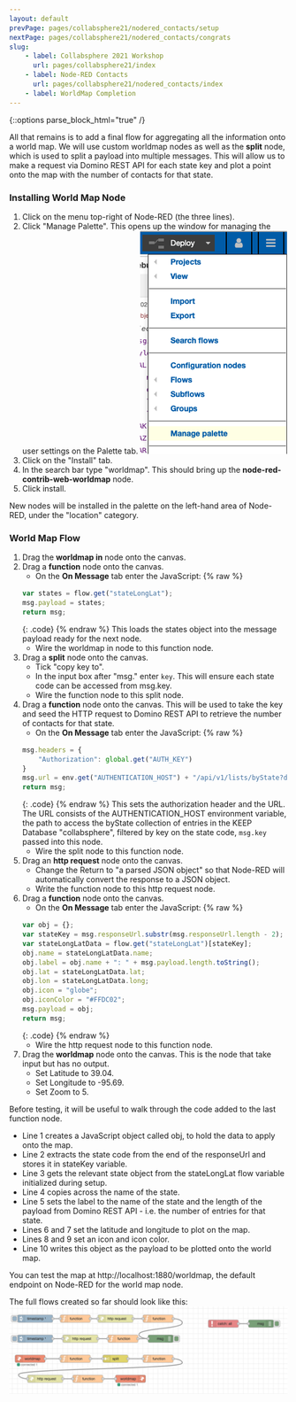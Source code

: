 ```yaml
---
layout: default
prevPage: pages/collabsphere21/nodered_contacts/setup
nextPage: pages/collabsphere21/nodered_contacts/congrats
slug:
    - label: Collabsphere 2021 Workshop
      url: pages/collabsphere21/index
    - label: Node-RED Contacts
      url: pages/collabsphere21/nodered_contacts/index
    - label: WorldMap Completion
---
```


{::options parse_block_html="true" /}

All that remains is to add a final flow for aggregating all the information onto a world map. We will use custom worldmap nodes as well as the **split** node, which is used to split a payload into multiple messages. This will allow us to make a request via Domino REST API for each state key and plot a point onto the map with the number of contacts for that state.

### Installing World Map Node

1. Click on the menu top-right of Node-RED (the three lines).
2. Click "Manage Palette". This opens up the window for managing the user settings on the Palette tab.
![Manage Palette](../images/nodered_contacts/palette.png)
3. Click on the "Install" tab.
4. In the search bar type "worldmap". This should bring up the **node-red-contrib-web-worldmap** node.
5. Click install.

New nodes will be installed in the palette on the left-hand area of Node-RED, under the "location" category.

### World Map Flow
1. Drag the **worldmap in** node onto the canvas.
2. Drag a **function** node onto the canvas.
   - On the **On Message** tab enter the JavaScript:
    {% raw %}
    ~~~js
    var states = flow.get("stateLongLat");
    msg.payload = states;
    return msg;
    ~~~
    {: .code}
    {% endraw %}
    This loads the states object into the message payload ready for the next node.
   -  Wire the worldmap in node to this function node.
3. Drag a **split** node onto the canvas.
   - Tick "copy key to".
   - In the input box after "msg." enter `key`. This will ensure each state code can be accessed from msg.key.
   - Wire the function node to this split node.
4. Drag a **function** node onto the canvas. This will be used to take the key and seed the HTTP request to Domino REST API to retrieve the number of contacts for that state.
   - On the **On Message** tab enter the JavaScript:
    {% raw %}
    ~~~js
    msg.headers = {
        "Authorization": global.get("AUTH_KEY")
    }
    msg.url = env.get("AUTHENTICATION_HOST") + "/api/v1/lists/byState?db=collabsphere&key=" + msg.key;
    return msg;
    ~~~
    {: .code}
    {% endraw %}
    This sets the authorization header and the URL. The URL consists of the AUTHENTICATION_HOST environment variable, the path to access the byState collection of entries in the KEEP Database "collabsphere", filtered by key on the state code, `msg.key` passed into this node.
   -  Wire the split node to this function node.
5. Drag an **http request** node onto the canvas.
   - Change the Return to "a parsed JSON object" so that Node-RED will automatically convert the response to a JSON object.
   - Write the function node to this http request node.
6. Drag a **function** node onto the canvas.
   - On the **On Message** tab enter the JavaScript:
    {% raw %}
    ~~~js
    var obj = {};
    var stateKey = msg.responseUrl.substr(msg.responseUrl.length - 2);
    var stateLongLatData = flow.get("stateLongLat")[stateKey];
    obj.name = stateLongLatData.name;
    obj.label = obj.name + ": " + msg.payload.length.toString();
    obj.lat = stateLongLatData.lat;
    obj.lon = stateLongLatData.long;
    obj.icon = "globe";
    obj.iconColor = "#FFDC02";
    msg.payload = obj;
    return msg;
    ~~~
    {: .code}
    {% endraw %}
   - Wire the http request node to this function node.
7. Drag the **worldmap** node onto the canvas. This is the node that take input but has no output.
   - Set Latitude to 39.04.
   - Set Longitude to -95.69.
   - Set Zoom to 5.

Before testing, it will be useful to walk through the code added to the last function node.
- Line 1 creates a JavaScript object called obj, to hold the data to apply onto the map.
- Line 2 extracts the state code from the end of the responseUrl and stores it in stateKey variable.
- Line 3 gets the relevant state object from the stateLongLat flow variable initialized during setup.
- Line 4 copies across the name of the state.
- Line 5 sets the label to the name of the state and the length of the payload from Domino REST API - i.e. the number of entries for that state.
- Lines 6 and 7 set the latitude and longitude to plot on the map.
- Lines 8 and 9 set an icon and icon color.
- Line 10 writes this object as the payload to be plotted onto the world map.

You can test the map at http://localhost:1880/worldmap, the default endpoint on Node-RED for the world map node.

The full flows created so far should look like this:
![Full Flow](../images/nodered_contacts/full_flow.png)